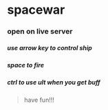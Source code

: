 # spacewar
### open on live server
##### use arrow key to control ship 
##### space to fire
##### ctrl to use ult when you get buff

> have fun!!!
